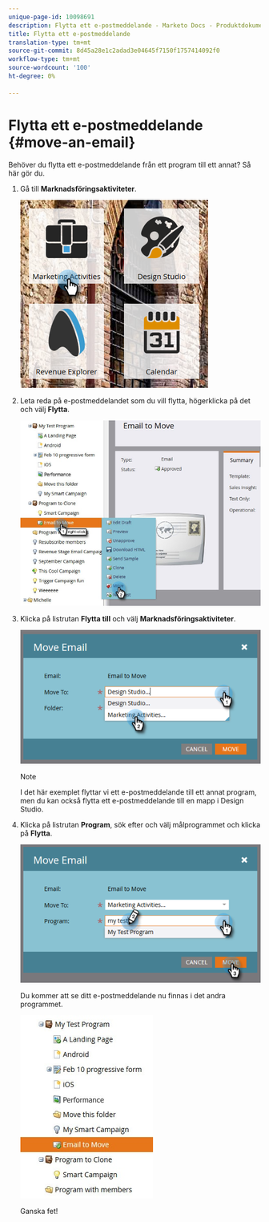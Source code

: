 ```yaml
---
unique-page-id: 10098691
description: Flytta ett e-postmeddelande - Marketo Docs - Produktdokumentation
title: Flytta ett e-postmeddelande
translation-type: tm+mt
source-git-commit: 8d45a28e1c2adad3e04645f7150f1757414092f0
workflow-type: tm+mt
source-wordcount: '100'
ht-degree: 0%

---
```



# Flytta ett e-postmeddelande {#move-an-email}

Behöver du flytta ett e-postmeddelande från ett program till ett annat? Så här gör du.

1. Gå till **Marknadsföringsaktiviteter**.

   ![](assets/one-2.png)

1. Leta reda på e-postmeddelandet som du vill flytta, högerklicka på det och välj **Flytta**.

   ![](assets/leadperformance.jpg)

1. Klicka på listrutan **Flytta till** och välj **Marknadsföringsaktiviteter**.

   ![](assets/three-2.png)

   >[!NOTE]
   >
   >I det här exemplet flyttar vi ett e-postmeddelande till ett annat program, men du kan också flytta ett e-postmeddelande till en mapp i Design Studio.

1. Klicka på listrutan **Program**, sök efter och välj målprogrammet och klicka på **Flytta**.

   ![](assets/four-2.png)

   Du kommer att se ditt e-postmeddelande nu finnas i det andra programmet.

   ![](assets/leadperformance2.jpg)

   Ganska fet!
